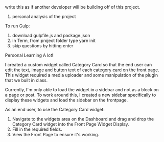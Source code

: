 write this as if another developer will be building off of this project.

1. personal analysis of the project

To run Gulp:
1. download gulpfile.js and package.json
2. in Term, from project folder type yarn init
3. skip questions by hitting enter

Personal Learning
A lot!

I created a custom widget called Category Card so that the end user can edit the text, image and button text of each category card on the front page. This widget required a media uploader and some manipulation of the plugin that we built in class.

Currently, I'm only able to load the widget in a sidebar and not as a block on a page or post. To work around this, I created a new sidebar specifically to display these widgets and load the sidebar on the frontpage.

As an end user, to use the Category Card widget: 
1. Navigate to the widgets area on the Dashboard and drag and drop the Category Card widget into the Front Page Widget Display.
2. Fill in the required fields.
3. View the Front Page to ensure it's working.

